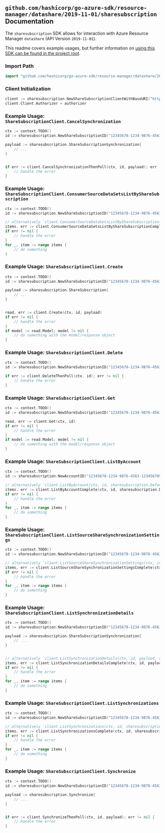 
## `github.com/hashicorp/go-azure-sdk/resource-manager/datashare/2019-11-01/sharesubscription` Documentation

The `sharesubscription` SDK allows for interaction with Azure Resource Manager `datashare` (API Version `2019-11-01`).

This readme covers example usages, but further information on [using this SDK can be found in the project root](https://github.com/hashicorp/go-azure-sdk/tree/main/docs).

### Import Path

```go
import "github.com/hashicorp/go-azure-sdk/resource-manager/datashare/2019-11-01/sharesubscription"
```


### Client Initialization

```go
client := sharesubscription.NewShareSubscriptionClientWithBaseURI("https://management.azure.com")
client.Client.Authorizer = authorizer
```


### Example Usage: `ShareSubscriptionClient.CancelSynchronization`

```go
ctx := context.TODO()
id := sharesubscription.NewShareSubscriptionID("12345678-1234-9876-4563-123456789012", "example-resource-group", "accountName", "shareSubscriptionName")

payload := sharesubscription.ShareSubscriptionSynchronization{
	// ...
}


if err := client.CancelSynchronizationThenPoll(ctx, id, payload); err != nil {
	// handle the error
}
```


### Example Usage: `ShareSubscriptionClient.ConsumerSourceDataSetsListByShareSubscription`

```go
ctx := context.TODO()
id := sharesubscription.NewShareSubscriptionID("12345678-1234-9876-4563-123456789012", "example-resource-group", "accountName", "shareSubscriptionName")

// alternatively `client.ConsumerSourceDataSetsListByShareSubscription(ctx, id)` can be used to do batched pagination
items, err := client.ConsumerSourceDataSetsListByShareSubscriptionComplete(ctx, id)
if err != nil {
	// handle the error
}
for _, item := range items {
	// do something
}
```


### Example Usage: `ShareSubscriptionClient.Create`

```go
ctx := context.TODO()
id := sharesubscription.NewShareSubscriptionID("12345678-1234-9876-4563-123456789012", "example-resource-group", "accountName", "shareSubscriptionName")

payload := sharesubscription.ShareSubscription{
	// ...
}


read, err := client.Create(ctx, id, payload)
if err != nil {
	// handle the error
}
if model := read.Model; model != nil {
	// do something with the model/response object
}
```


### Example Usage: `ShareSubscriptionClient.Delete`

```go
ctx := context.TODO()
id := sharesubscription.NewShareSubscriptionID("12345678-1234-9876-4563-123456789012", "example-resource-group", "accountName", "shareSubscriptionName")

if err := client.DeleteThenPoll(ctx, id); err != nil {
	// handle the error
}
```


### Example Usage: `ShareSubscriptionClient.Get`

```go
ctx := context.TODO()
id := sharesubscription.NewShareSubscriptionID("12345678-1234-9876-4563-123456789012", "example-resource-group", "accountName", "shareSubscriptionName")

read, err := client.Get(ctx, id)
if err != nil {
	// handle the error
}
if model := read.Model; model != nil {
	// do something with the model/response object
}
```


### Example Usage: `ShareSubscriptionClient.ListByAccount`

```go
ctx := context.TODO()
id := sharesubscription.NewAccountID("12345678-1234-9876-4563-123456789012", "example-resource-group", "accountName")

// alternatively `client.ListByAccount(ctx, id, sharesubscription.DefaultListByAccountOperationOptions())` can be used to do batched pagination
items, err := client.ListByAccountComplete(ctx, id, sharesubscription.DefaultListByAccountOperationOptions())
if err != nil {
	// handle the error
}
for _, item := range items {
	// do something
}
```


### Example Usage: `ShareSubscriptionClient.ListSourceShareSynchronizationSettings`

```go
ctx := context.TODO()
id := sharesubscription.NewShareSubscriptionID("12345678-1234-9876-4563-123456789012", "example-resource-group", "accountName", "shareSubscriptionName")

// alternatively `client.ListSourceShareSynchronizationSettings(ctx, id)` can be used to do batched pagination
items, err := client.ListSourceShareSynchronizationSettingsComplete(ctx, id)
if err != nil {
	// handle the error
}
for _, item := range items {
	// do something
}
```


### Example Usage: `ShareSubscriptionClient.ListSynchronizationDetails`

```go
ctx := context.TODO()
id := sharesubscription.NewShareSubscriptionID("12345678-1234-9876-4563-123456789012", "example-resource-group", "accountName", "shareSubscriptionName")

payload := sharesubscription.ShareSubscriptionSynchronization{
	// ...
}


// alternatively `client.ListSynchronizationDetails(ctx, id, payload, sharesubscription.DefaultListSynchronizationDetailsOperationOptions())` can be used to do batched pagination
items, err := client.ListSynchronizationDetailsComplete(ctx, id, payload, sharesubscription.DefaultListSynchronizationDetailsOperationOptions())
if err != nil {
	// handle the error
}
for _, item := range items {
	// do something
}
```


### Example Usage: `ShareSubscriptionClient.ListSynchronizations`

```go
ctx := context.TODO()
id := sharesubscription.NewShareSubscriptionID("12345678-1234-9876-4563-123456789012", "example-resource-group", "accountName", "shareSubscriptionName")

// alternatively `client.ListSynchronizations(ctx, id, sharesubscription.DefaultListSynchronizationsOperationOptions())` can be used to do batched pagination
items, err := client.ListSynchronizationsComplete(ctx, id, sharesubscription.DefaultListSynchronizationsOperationOptions())
if err != nil {
	// handle the error
}
for _, item := range items {
	// do something
}
```


### Example Usage: `ShareSubscriptionClient.Synchronize`

```go
ctx := context.TODO()
id := sharesubscription.NewShareSubscriptionID("12345678-1234-9876-4563-123456789012", "example-resource-group", "accountName", "shareSubscriptionName")

payload := sharesubscription.Synchronize{
	// ...
}


if err := client.SynchronizeThenPoll(ctx, id, payload); err != nil {
	// handle the error
}
```
